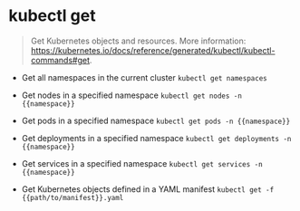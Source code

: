 # kubectl get
> Get Kubernetes objects and resources.
> More information: <https://kubernetes.io/docs/reference/generated/kubectl/kubectl-commands#get>.

- Get all namespaces in the current cluster
`kubectl get namespaces`

- Get nodes in a specified namespace
`kubectl get nodes -n {{namespace}}`

- Get pods in a specified namespace
`kubectl get pods -n {{namespace}}`

- Get deployments in a specified namespace
`kubectl get deployments -n {{namespace}}`

- Get services in a specified namespace
`kubectl get services -n {{namespace}}`

- Get Kubernetes objects defined in a YAML manifest
`kubectl get -f {{path/to/manifest}}.yaml`
